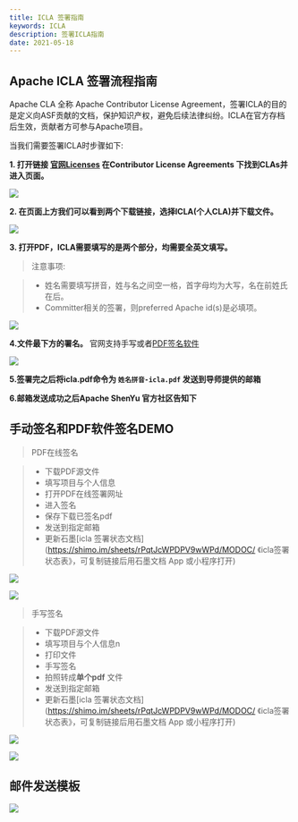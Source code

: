 ```yaml
---
title: ICLA 签署指南
keywords: ICLA
description: 签署ICLA指南
date: 2021-05-18
---
```

## Apache ICLA 签署流程指南

Apache CLA 全称 Apache Contributor License Agreement，签署ICLA的目的是定义向ASF贡献的文档，保护知识产权，避免后续法律纠纷。ICLA在官方存档后生效，贡献者方可参与Apache项目。

当我们需要签署ICLA时步骤如下:

**1. 打开链接 [官网Licenses](https://www.apache.org/licenses/#clas) 在Contributor License Agreements 下找到CLAs并进入页面。**

![](/img/shenyu/icla/1.png)

**2. 在页面上方我们可以看到两个下载链接，选择ICLA(个人CLA)并下载文件。**

![](/img/shenyu/icla/2.png)

**3. 打开PDF，ICLA需要填写的是两个部分，均需要全英文填写。**

> 注意事项:

> - 姓名需要填写拼音，姓与名之间空一格，首字母均为大写，名在前姓氏在后。
> - Committer相关的签署，则preferred Apache id(s)是必填项。

![](/img/shenyu/icla/3.png)

**4.文件最下方的署名。** 官网支持手写或者[PDF签名软件](https://pdf.yozocloud.cn/p/pdfaddsign)

![](/img/shenyu/icla/4.png)

**5.签署完之后将icla.pdf命令为 `姓名拼音-icla.pdf` 发送到导师提供的邮箱**

**6.邮箱发送成功之后Apache  ShenYu 官方社区告知下**

## 手动签名和PDF软件签名DEMO

> PDF在线签名

> - 下载PDF源文件
> - 填写项目与个人信息
> - 打开PDF在线签署网址
> - 进入签名
> - 保存下载已签名pdf
> - 发送到指定邮箱
> - 更新石墨[icla 签署状态文档](https://shimo.im/sheets/rPqtJcWPDPV9wWPd/MODOC/ 《icla签署状态表》，可复制链接后用石墨文档 App 或小程序打开)

![](/img/shenyu/icla/5.png)

![](/img/shenyu/icla/6.png)

> 手写签名

> - 下载PDF源文件
> - 填写项目与个人信息n
> - 打印文件
> - 手写签名
> - 拍照转成**单个pdf** 文件
> - 发送到指定邮箱
> - 更新石墨[icla 签署状态文档](https://shimo.im/sheets/rPqtJcWPDPV9wWPd/MODOC/ 《icla签署状态表》，可复制链接后用石墨文档 App 或小程序打开)

![](/img/shenyu/icla/7.png)

![](/img/shenyu/icla/8.png)

## 邮件发送模板

![](/img/shenyu/icla/9.png)